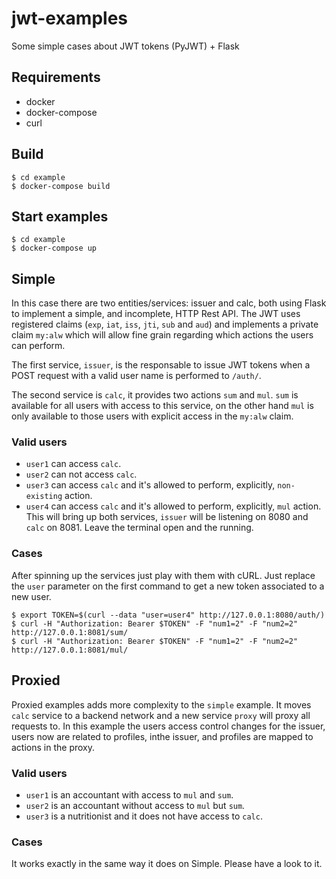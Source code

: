 # jwt-examples
Some simple cases about JWT tokens (PyJWT) + Flask

## Requirements
- docker
- docker-compose
- curl

## Build
```
$ cd example
$ docker-compose build
```

## Start examples
```
$ cd example
$ docker-compose up
```

## Simple
In this case there are two entities/services: issuer and calc, both using Flask to implement a simple, and incomplete, HTTP Rest API. The JWT uses registered claims (`exp`, `iat`, `iss`, `jti`, `sub` and `aud`) and implements a private claim `my:alw` which will allow fine grain regarding which actions the users can perform.

The first service, `issuer`, is the responsable to issue JWT tokens when a POST request with a valid user name is performed to `/auth/`.

The second service is `calc`, it provides two actions `sum` and `mul`. `sum` is available for all users with access to this service, on the other hand `mul` is only available to those users with explicit access in the `my:alw` claim.

### Valid users
- `user1` can access `calc`.
- `user2` can not access `calc`.
- `user3` can access `calc` and it's allowed to perform, explicitly, `non-existing` action.
- `user4` can access `calc` and it's allowed to perform, explicitly, `mul` action.
This will bring up both services, `issuer` will be listening on 8080 and `calc` on 8081. Leave the terminal open and the running.

### Cases

After spinning up the services just play with them with cURL. Just replace the `user` parameter on the first command to get a new token associated to a new user.

```
$ export TOKEN=$(curl --data "user=user4" http://127.0.0.1:8080/auth/)
$ curl -H "Authorization: Bearer $TOKEN" -F "num1=2" -F "num2=2" http://127.0.0.1:8081/sum/
$ curl -H "Authorization: Bearer $TOKEN" -F "num1=2" -F "num2=2" http://127.0.0.1:8081/mul/
```

## Proxied
Proxied examples adds more complexity to the `simple` example. It moves `calc` service to a backend network and a new service `proxy` will proxy all requests to. In this example the users access control changes for the issuer, users now are related to profiles, inthe issuer, and profiles are mapped to actions in the proxy.

### Valid users
- `user1` is an accountant with access to `mul` and `sum`.
- `user2` is an accountant without access to `mul` but `sum`.
- `user3` is a nutritionist and it does not have access to `calc`.

### Cases

It works exactly in the same way it does on Simple. Please have a look to it.

